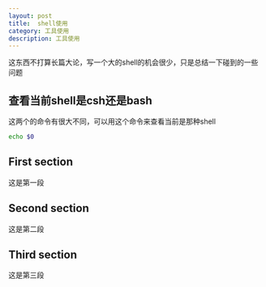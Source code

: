 ```yaml
---
layout: post
title:  shell使用
category: 工具使用 
description: 工具使用
---
```

这东西不打算长篇大论，写一个大的shell的机会很少，只是总结一下碰到的一些问题

<!--description-->
## 查看当前shell是csh还是bash
这两个的命令有很大不同，可以用这个命令来查看当前是那种shell
```bash
echo $0
```

<div class="main-content">
  <h2>First section</h2>
  这是第一段
  <h2>Second section</h2>
  这是第二段
  <h2>Third section</h2>
  这是第三段
</div>